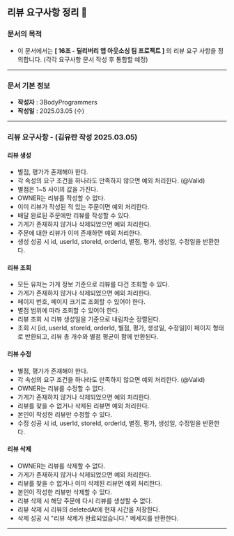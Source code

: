 ## 리뷰 요구사항 정리 📝


### 문서의 목적

- 이 문서에서는 **[ 16조 - 딜리버리 앱 아웃소싱 팀 프로젝트 ]** 의 리뷰 요구 사항을 정의합니다.
  (각각 요구사항 문서 작성 후 통합할 예정)
---

### 문서 기본 정보

- **작성자** : 3BodyProgrammers
- **작성일** : 2025.03.05 (수)

---

### 리뷰 요구사항 - (김유란 작성 2025.03.05)

#### 리뷰 생성
- 별점, 평가가 존재해야 한다.
- 각 속성의 요구 조건을 하나라도 만족하지 않으면 예외 처리한다. (@Valid)
- 별점은 1~5 사이의 값을 가진다.
- OWNER는 리뷰를 작성할 수 없다.
- 이미 리뷰가 작성된 적 있는 주문이면 예외 처리한다.
- 배달 완료된 주문에만 리뷰를 작성할 수 있다.
- 가게가 존재하지 않거나 삭제되었으면 예외 처리한다.
- 주문에 대한 리뷰가 이미 존재하면 예외 처리한다.
- 생성 성공 시 id, userId, storeId, orderId, 별점, 평가, 생성일, 수정일을 반환한다.

#### 리뷰 조회
- 모든 유저는 가게 정보 기준으로 리뷰를 다건 조회할 수 있다.
- 가게가 존재하지 않거나 삭제되었으면 예외 처리한다.
- 페이지 번호, 페이지 크기로 조회할 수 있어야 한다.
- 별점 범위에 따라 조회할 수 있어야 한다.
- 리뷰 조회 시 리뷰 생성일을 기준으로 내림차순 정렬된다.
- 조회 시 [id, userId, storeId, orderId, 별점, 평가, 생성일, 수정일]이 페이지 형태로 반환되고, 리뷰 총 개수와 별점 평균이 함께 반환된다.

#### 리뷰 수정
- 별점, 평가가 존재해야 한다.
- 각 속성의 요구 조건을 하나라도 만족하지 않으면 예외 처리한다. (@Valid)
- OWNER는 리뷰를 수정할 수 없다.
- 가게가 존재하지 않거나 삭제되었으면 예외 처리한다.
- 리뷰를 찾을 수 없거나 삭제된 리뷰면 예외 처리한다.
- 본인이 작성한 리뷰만 수정할 수 있다.
- 수정 성공 시 id, userId, storeId, orderId, 별점, 평가, 생성일, 수정일을 반환한다.

#### 리뷰 삭제
- OWNER는 리뷰를 삭제할 수 없다.
- 가게가 존재하지 않거나 삭제되었으면 예외 처리한다.
- 리뷰를 찾을 수 없거나 이미 삭제된 리뷰면 예외 처리한다.
- 본인이 작성한 리뷰만 삭제할 수 있다.
- 리뷰 삭제 시 해당 주문에 다시 리뷰를 생성할 수 없다.
- 리뷰 삭제 시 리뷰의 deletedAt에 현재 시간을 저장한다.
- 삭제 성공 시 "리뷰 삭제가 완료되었습니다." 메세지를 반환한다.

---